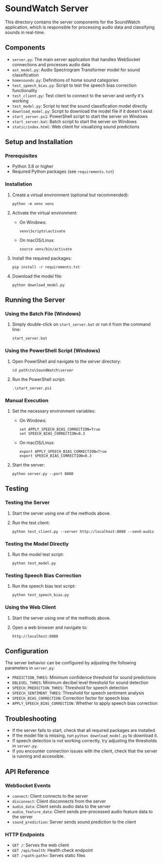# SoundWatch Server

This directory contains the server components for the SoundWatch application, which is responsible for processing audio data and classifying sounds in real-time.

## Components

- `server.py`: The main server application that handles WebSocket connections and processes audio data
- `ast_model.py`: Audio Spectrogram Transformer model for sound classification
- `homesounds.py`: Definitions of home sound categories
- `test_speech_bias.py`: Script to test the speech bias correction functionality
- `test_client.py`: Test client to connect to the server and verify it's working
- `test_model.py`: Script to test the sound classification model directly
- `download_model.py`: Script to download the model file if it doesn't exist
- `start_server.ps1`: PowerShell script to start the server on Windows
- `start_server.bat`: Batch script to start the server on Windows
- `static/index.html`: Web client for visualizing sound predictions

## Setup and Installation

### Prerequisites

- Python 3.8 or higher
- Required Python packages (see `requirements.txt`)

### Installation

1. Create a virtual environment (optional but recommended):
   ```
   python -m venv venv
   ```

2. Activate the virtual environment:
   - On Windows:
     ```
     venv\Scripts\activate
     ```
   - On macOS/Linux:
     ```
     source venv/bin/activate
     ```

3. Install the required packages:
   ```
   pip install -r requirements.txt
   ```

4. Download the model file:
   ```
   python download_model.py
   ```

## Running the Server

### Using the Batch File (Windows)

1. Simply double-click on `start_server.bat` or run it from the command line:
   ```
   start_server.bat
   ```

### Using the PowerShell Script (Windows)

1. Open PowerShell and navigate to the server directory:
   ```
   cd path\to\SoundWatch\server
   ```

2. Run the PowerShell script:
   ```
   .\start_server.ps1
   ```

### Manual Execution

1. Set the necessary environment variables:
   - On Windows:
     ```
     set APPLY_SPEECH_BIAS_CORRECTION=True
     set SPEECH_BIAS_CORRECTION=0.3
     ```
   - On macOS/Linux:
     ```
     export APPLY_SPEECH_BIAS_CORRECTION=True
     export SPEECH_BIAS_CORRECTION=0.3
     ```

2. Start the server:
   ```
   python server.py --port 8080
   ```

## Testing

### Testing the Server

1. Start the server using one of the methods above.

2. Run the test client:
   ```
   python test_client.py --server http://localhost:8080 --send-audio
   ```

### Testing the Model Directly

1. Run the model test script:
   ```
   python test_model.py
   ```

### Testing Speech Bias Correction

1. Run the speech bias test script:
   ```
   python test_speech_bias.py
   ```

### Using the Web Client

1. Start the server using one of the methods above.

2. Open a web browser and navigate to:
   ```
   http://localhost:8080
   ```

## Configuration

The server behavior can be configured by adjusting the following parameters in `server.py`:

- `PREDICTION_THRES`: Minimum confidence threshold for sound predictions
- `DBLEVEL_THRES`: Minimum decibel level threshold for sound detection
- `SPEECH_PREDICTION_THRES`: Threshold for speech detection
- `SPEECH_SENTIMENT_THRES`: Threshold for speech sentiment analysis
- `SPEECH_BIAS_CORRECTION`: Correction factor for speech bias
- `APPLY_SPEECH_BIAS_CORRECTION`: Whether to apply speech bias correction

## Troubleshooting

- If the server fails to start, check that all required packages are installed.
- If the model file is missing, run `python download_model.py` to download it.
- If speech detection is not working correctly, try adjusting the thresholds in `server.py`.
- If you encounter connection issues with the client, check that the server is running and accessible.

## API Reference

### WebSocket Events

- `connect`: Client connects to the server
- `disconnect`: Client disconnects from the server
- `audio_data`: Client sends audio data to the server
- `audio_feature_data`: Client sends pre-processed audio feature data to the server
- `sound_prediction`: Server sends sound prediction to the client

### HTTP Endpoints

- `GET /`: Serves the web client
- `GET /api/health`: Health check endpoint
- `GET /<path:path>`: Serves static files